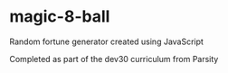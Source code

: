 # magic-8-ball
Random fortune generator created using JavaScript

Completed as part of the dev30 curriculum from Parsity
